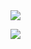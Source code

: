 <img src="https://capsule-render.vercel.app/api?type=waving&color=0%:ffabe1,100%:ffe6f7&height=270&section=header&text=welcome!&fontSize=70&fontColor=ffffff&desc=heeju's%20Github%20profile&strokeWidth=4" />

<a href="https://www.instagram.com/hh__moa/" target="_blank"><img src="https://img.shields.io/badge/instagram-C689C6?style=flat-square&logo=instagram&logoColor=white"></a>
